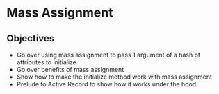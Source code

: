 # Mass Assignment

## Objectives

* Go over using mass assignment to pass 1 argument of a hash of attributes to initialize
* Go over benefits of mass assignment
* Show how to make the initialize method work with mass assignment
* Prelude to Active Record to show how it works under the hood
